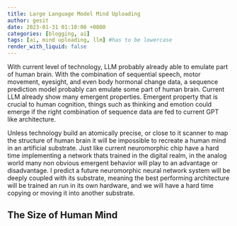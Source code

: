 ```yaml
---
title: Large Language Model Mind Uploading
author: gesit
date: 2023-01-31 01:10:00 +0800
categories: [blogging, ai]
tags: [ai, mind uploading, llm] #has to be lowercase
render_with_liquid: false
---
```


With current level of technology, LLM probably already able to emulate part of human brain. With the combination of sequential speech, motor movement, eyesight, and even body hormonal change data, a sequence prediction model probably can emulate some part of human brain. Current LLM already show many emergent properties. Emergent property that is crucial to human cognition, things such as thinking and emotion could emerge if the right combination of sequence data are fed to current GPT like architecture.

Unless technology build an atomically precise, or close to it scanner to map the structure of human brain it will be impossible to recreate a human mind in an artificial substrate. Just like current neuromorphic chip have a hard time implementing a network thats trained in the digital realm, in the analog world many non obvious emergent behavior will play to an advantage or disadvantage. I predict a future neuromorphic neural network system will be deeply coupled with its substrate, meaning the best performing architecture will be trained an run in its own hardware, and we will have a hard time copying or moving it into another substrate.




## The Size of Human Mind
























